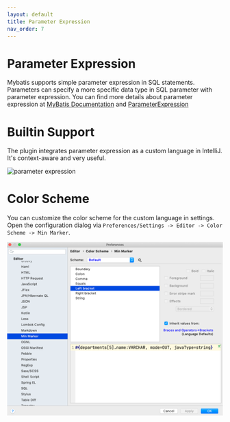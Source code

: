 ```yaml
---
layout: default
title: Parameter Expression
nav_order: 7
---
```


# Parameter Expression
Mybatis supports simple parameter expression in SQL statements.
Parameters can specify a more specific data type in SQL parameter with parameter expression.
You can find more details about parameter expression at [MyBatis Documentation](http://www.mybatis.org/mybatis-3/sqlmap-xml.html#Parameters) and [ParameterExpression](https://github.com/mybatis/mybatis-3/blob/master/src/main/java/org/apache/ibatis/builder/ParameterExpression.java)

# Builtin Support
The plugin integrates parameter expression as a custom language in IntelliJ.
It's context-aware and very useful.

![parameter expression](/assets/images/parameter-expression/parameter-expression.gif)

# Color Scheme
You can customize the color scheme for the custom language in settings.
Open the configuration dialog via ```Preferences/Settings -> Editor -> Color Scheme -> Min Marker```.

![color scheme](/assets/images/parameter-expression/color-scheme.png)
